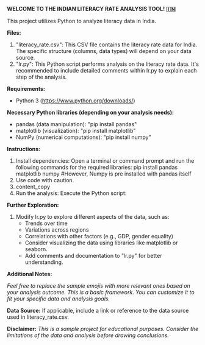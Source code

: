 **WELCOME TO THE INDIAN LITERACY RATE ANALYSIS TOOL! 🇮🇳**

This project utilizes Python to analyze literacy data in India.

**Files:**

1. "literacy_rate.csv": This CSV file contains the literacy rate data for India. The specific structure (columns, data types) will depend on your data source.
2. "lr.py": This Python script performs analysis on the literacy rate data. It's recommended to include detailed comments within lr.py to explain each step of the analysis.

**Requirements:**
- Python 3 (https://www.python.org/downloads/)

**Necessary Python libraries (depending on your analysis needs):**
- pandas (data manipulation): "pip install pandas"
- matplotlib (visualization): "pip install matplotlib"
- NumPy (numerical computations): "pip install numpy"

**Instructions:**
1. Install dependencies: Open a terminal or command prompt and run the following commands for the required libraries:
pip install pandas matplotlib numpy #However, Numpy is pre installed with pandas itself
2. Use code with caution.
3. content_copy
4. Run the analysis: Execute the Python script:

**Further Exploration:**
1. Modify lr.py to explore different aspects of the data, such as:
    - Trends over time
    - Variations across regions
    - Correlations with other factors (e.g., GDP, gender equality)
    - Consider visualizing the data using libraries like matplotlib or seaborn.
    - Add comments and documentation to "lr.py" for better understanding.

**Additional Notes:**

*Feel free to replace the sample emojis with more relevant ones based on your analysis outcome. This is a basic framework. You can customize it to fit your specific data and analysis goals.*

**Data Source:**
If applicable, include a link or reference to the data source used in literacy_rate.csv.

**Disclaimer:**
*This is a sample project for educational purposes. Consider the limitations of the data and analysis before drawing conclusions.*
